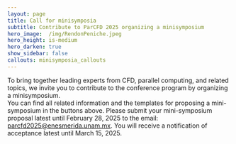 ```yaml
---
layout: page
title: Call for minisymposia
subtitle: Contribute to ParCFD 2025 organizing a minisymposium
hero_image:  /img/RendonPeniche.jpeg
hero_height: is-medium
hero_darken: true
show_sidebar: false
callouts: minisymposia_callouts
---
```


<!-- {% include notification.html message="Site under construction, information will be updated very soon." %} -->

To bring together leading experts from CFD, parallel computing, and related topics, we invite you to contribute to the conference program by organizing a minisymposium.  
You can find all related information and the templates for proposing a mini-symposium in the buttons above.
Please submit your mini-symposium proposal latest until February 28, 2025 to the email: [parcfd2025@enesmerida.unam.mx](mailto:parcfd2025@enesmerida.unam.mx). You will receive a notification of acceptance latest until March 15, 2025.


